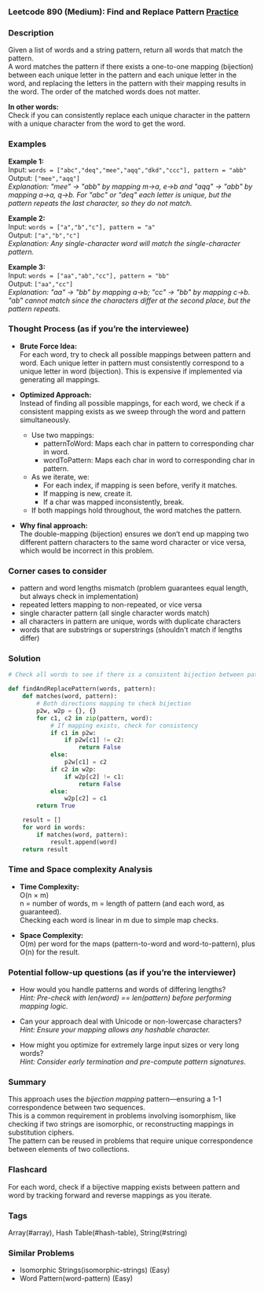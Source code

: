 ### Leetcode 890 (Medium): Find and Replace Pattern [Practice](https://leetcode.com/problems/find-and-replace-pattern)

### Description  
Given a list of words and a string pattern, return all words that match the pattern.  
A word matches the pattern if there exists a one-to-one mapping (bijection) between each unique letter in the pattern and each unique letter in the word, and replacing the letters in the pattern with their mapping results in the word. The order of the matched words does not matter.

**In other words:**  
Check if you can consistently replace each unique character in the pattern with a unique character from the word to get the word.

### Examples  

**Example 1:**  
Input: `words = ["abc","deq","mee","aqq","dkd","ccc"], pattern = "abb"`  
Output: `["mee","aqq"]`  
*Explanation: "mee" → "abb" by mapping m→a, e→b and "aqq" → "abb" by mapping a→a, q→b. For "abc" or "deq" each letter is unique, but the pattern repeats the last character, so they do not match.*

**Example 2:**  
Input: `words = ["a","b","c"], pattern = "a"`  
Output: `["a","b","c"]`  
*Explanation: Any single-character word will match the single-character pattern.*

**Example 3:**  
Input: `words = ["aa","ab","cc"], pattern = "bb"`  
Output: `["aa","cc"]`  
*Explanation: "aa" → "bb" by mapping a→b; "cc" → "bb" by mapping c→b. "ab" cannot match since the characters differ at the second place, but the pattern repeats.*

### Thought Process (as if you’re the interviewee)  
- **Brute Force Idea:**  
  For each word, try to check all possible mappings between pattern and word. Each unique letter in pattern must consistently correspond to a unique letter in word (bijection). This is expensive if implemented via generating all mappings.

- **Optimized Approach:**  
  Instead of finding all possible mappings, for each word, we check if a consistent mapping exists as we sweep through the word and pattern simultaneously.
  - Use two mappings:
    - patternToWord: Maps each char in pattern to corresponding char in word.
    - wordToPattern: Maps each char in word to corresponding char in pattern.
  - As we iterate, we:
    - For each index, if mapping is seen before, verify it matches.
    - If mapping is new, create it.
    - If a char was mapped inconsistently, break.
  - If both mappings hold throughout, the word matches the pattern.

- **Why final approach:**  
  The double-mapping (bijection) ensures we don’t end up mapping two different pattern characters to the same word character or vice versa, which would be incorrect in this problem.

### Corner cases to consider  
- pattern and word lengths mismatch (problem guarantees equal length, but always check in implementation)
- repeated letters mapping to non-repeated, or vice versa
- single character pattern (all single character words match)
- all characters in pattern are unique, words with duplicate characters
- words that are substrings or superstrings (shouldn't match if lengths differ)

### Solution

```python
# Check all words to see if there is a consistent bijection between pattern and word.

def findAndReplacePattern(words, pattern):
    def matches(word, pattern):
        # Both directions mapping to check bijection
        p2w, w2p = {}, {}
        for c1, c2 in zip(pattern, word):
            # If mapping exists, check for consistency
            if c1 in p2w:
                if p2w[c1] != c2:
                    return False
            else:
                p2w[c1] = c2
            if c2 in w2p:
                if w2p[c2] != c1:
                    return False
            else:
                w2p[c2] = c1
        return True

    result = []
    for word in words:
        if matches(word, pattern):
            result.append(word)
    return result
```

### Time and Space complexity Analysis  

- **Time Complexity:**  
  O(n × m)  
  n = number of words, m = length of pattern (and each word, as guaranteed).  
  Checking each word is linear in m due to simple map checks.

- **Space Complexity:**  
  O(m) per word for the maps (pattern-to-word and word-to-pattern), plus O(n) for the result.

### Potential follow-up questions (as if you’re the interviewer)  

- How would you handle patterns and words of differing lengths?  
  *Hint: Pre-check with len(word) == len(pattern) before performing mapping logic.*

- Can your approach deal with Unicode or non-lowercase characters?  
  *Hint: Ensure your mapping allows any hashable character.*

- How might you optimize for extremely large input sizes or very long words?  
  *Hint: Consider early termination and pre-compute pattern signatures.*

### Summary
This approach uses the *bijection mapping* pattern—ensuring a 1-1 correspondence between two sequences.  
This is a common requirement in problems involving isomorphism, like checking if two strings are isomorphic, or reconstructing mappings in substitution ciphers.  
The pattern can be reused in problems that require unique correspondence between elements of two collections.


### Flashcard
For each word, check if a bijective mapping exists between pattern and word by tracking forward and reverse mappings as you iterate.

### Tags
Array(#array), Hash Table(#hash-table), String(#string)

### Similar Problems
- Isomorphic Strings(isomorphic-strings) (Easy)
- Word Pattern(word-pattern) (Easy)